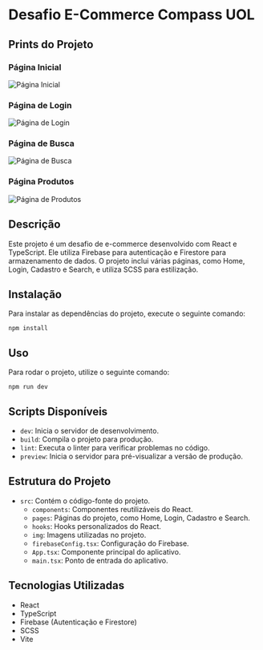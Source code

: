 # Desafio E-Commerce Compass UOL

## Prints do Projeto
### Página Inicial
![Página Inicial](./src/img/home.png)

### Página de Login
![Página de Login](./src/img/login.png)

### Página de Busca
![Página de Busca](./src/img/searchPrint.png)

### Página Produtos
![Página de Produtos](./src/img/products.png)

## Descrição
Este projeto é um desafio de e-commerce desenvolvido com React e TypeScript. Ele utiliza Firebase para autenticação e Firestore para armazenamento de dados. O projeto inclui várias páginas, como Home, Login, Cadastro e Search, e utiliza SCSS para estilização.

## Instalação
Para instalar as dependências do projeto, execute o seguinte comando:
```
npm install
```

## Uso
Para rodar o projeto, utilize o seguinte comando:
```
npm run dev
```

## Scripts Disponíveis
- `dev`: Inicia o servidor de desenvolvimento.
- `build`: Compila o projeto para produção.
- `lint`: Executa o linter para verificar problemas no código.
- `preview`: Inicia o servidor para pré-visualizar a versão de produção.

## Estrutura do Projeto
- `src`: Contém o código-fonte do projeto.
  - `components`: Componentes reutilizáveis do React.
  - `pages`: Páginas do projeto, como Home, Login, Cadastro e Search.
  - `hooks`: Hooks personalizados do React.
  - `img`: Imagens utilizadas no projeto.
  - `firebaseConfig.tsx`: Configuração do Firebase.
  - `App.tsx`: Componente principal do aplicativo.
  - `main.tsx`: Ponto de entrada do aplicativo.

## Tecnologias Utilizadas
- React
- TypeScript
- Firebase (Autenticação e Firestore)
- SCSS
- Vite
